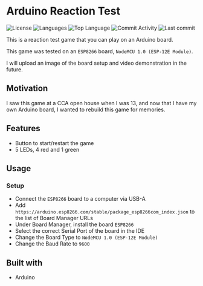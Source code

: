 # Arduino Reaction Test

![License](https://img.shields.io/github/license/zS1L3NT/arduino-reaction-test?style=for-the-badge) ![Languages](https://img.shields.io/github/languages/count/zS1L3NT/arduino-reaction-test?style=for-the-badge) ![Top Language](https://img.shields.io/github/languages/top/zS1L3NT/arduino-reaction-test?style=for-the-badge) ![Commit Activity](https://img.shields.io/github/commit-activity/y/zS1L3NT/arduino-reaction-test?style=for-the-badge) ![Last commit](https://img.shields.io/github/last-commit/zS1L3NT/arduino-reaction-test?style=for-the-badge)

This is a reaction test game that you can play on an Arduino board.

This game was tested on an `ESP8266` board, `NodeMCU 1.0 (ESP-12E Module)`.

I will upload an image of the board setup and video demonstration in the future.

## Motivation

I saw this game at a CCA open house when I was 13, and now that I have my own Arduino board, I wanted to rebuild this game for memories.

## Features

-   Button to start/restart the game
-   5 LEDs, 4 red and 1 green

## Usage

### Setup

-   Connect the `ESP8266` board to a computer via USB-A
-   Add `https://arduino.esp8266.com/stable/package_esp8266com_index.json` to the list of Board Manager URLs
-   Under Board Manager, install the board `ESP8266`
-   Select the correct Serial Port of the board in the IDE
-   Change the Board Type to `NodeMCU 1.0 (ESP-12E Module)`
-   Change the Baud Rate to `9600`


## Built with

-   Arduino
